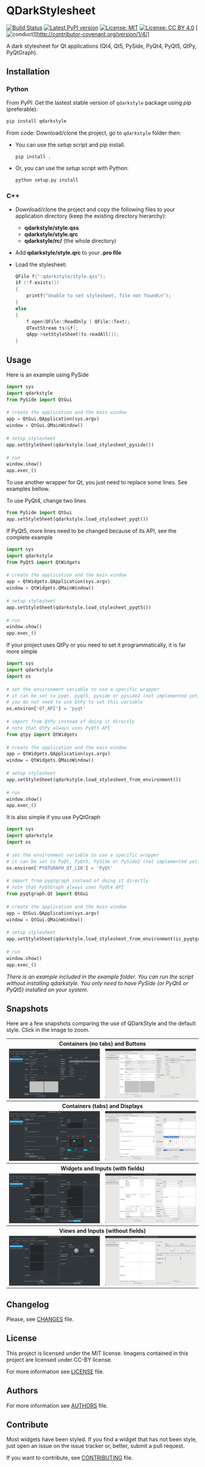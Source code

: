 # QDarkStylesheet

[![Build Status](https://travis-ci.org/ColinDuquesnoy/QDarkStyleSheet.png?branch=master)](https://travis-ci.org/ColinDuquesnoy/QDarkStyleSheet)
[![Latest PyPI version](https://img.shields.io/pypi/v/QDarkStyle.svg)](https://pypi.python.org/pypi/QDarkStyle)
[![License: MIT](https://img.shields.io/dub/l/vibe-d.svg)](https://opensource.org/licenses/MIT)
[![License: CC BY 4.0](https://img.shields.io/badge/License-CC%20BY%204.0-lightgrey.svg)](https://creativecommons.org/licenses/by/4.0/)
[![conduct](https://img.shields.io/badge/code%20of%20conduct-contributor%20covenant-green.svg?style=flat-square)][http://contributor-covenant.org/version/1/4/]


A dark stylesheet for Qt applications (Qt4, Qt5, PySide, PyQt4, PyQt5, QtPy,
PyQtGraph).

## Installation

### Python

From PyPI: Get the lastest stable version of ``qdarkstyle`` package
using *pip* (preferable):

```bash
pip install qdarkstyle
```

From code: Download/clone the project, go to ``qdarkstyle`` folder then:

- You can use the *setup* script and pip install.
    ```bash
    pip install .
    ```

- Or, you can use the *setup* script with Python:
    ```bash
    python setup.py install
    ```

### C++

- Download/clone the project and copy the following files to your application
  directory (keep the existing directory hierarchy):

  - **qdarkstyle/style.qss**
  - **qdarkstyle/style.qrc**
  - **qdarkstyle/rc/** (the whole directory)

- Add **qdarkstyle/style.qrc** to your **.pro file**

- Load the stylesheet:

  ```cpp
  QFile f(":qdarkstyle/style.qss");
  if (!f.exists())
  {
      printf("Unable to set stylesheet, file not found\n");
  }
  else
  {
      f.open(QFile::ReadOnly | QFile::Text);
      QTextStream ts(&f);
      qApp->setStyleSheet(ts.readAll());
  }
  ```

## Usage

Here is an example using PySide

```Python
import sys
import qdarkstyle
from PySide import QtGui

# create the application and the main window
app = QtGui.QApplication(sys.argv)
window = QtGui.QMainWindow()

# setup stylesheet
app.setStyleSheet(qdarkstyle.load_stylesheet_pyside())

# run
window.show()
app.exec_()
```

To use another wrapper for Qt, you just need to replace some lines.
See examples bellow.

To use PyQt4, change two lines

```Python
from PySide import QtGui
app.setStyleSheet(qdarkstyle.load_stylesheet_pyqt())
```

If PyQt5, more lines need to be changed because of its API,
see the complete example

```Python
import sys
import qdarkstyle
from PyQt5 import QtWidgets

# create the application and the main window
app = QtWidgets.QApplication(sys.argv)
window = QtWidgets.QMainWindow()

# setup stylesheet
app.setStyleSheet(qdarkstyle.load_stylesheet_pyqt5())

# run
window.show()
app.exec_()
```

If your project uses QtPy or you need to set it programmatically,
it is far more simple

```Python
import sys
import qdarkstyle
import os

# set the environment variable to use a specific wrapper
# it can be set to pyqt, pyqt5, pyside or pyside2 (not implemented yet)
# you do not need to use QtPy to set this variable
os.environ['QT_API'] = 'pyqt'

# import from QtPy instead of doing it directly
# note that QtPy always uses PyQt5 API
from qtpy import QtWidgets

# create the application and the main window
app = QtWidgets.QApplication(sys.argv)
window = QtWidgets.QMainWindow()

# setup stylesheet
app.setStyleSheet(qdarkstyle.load_stylesheet_from_environment())

# run
window.show()
app.exec_()
```

It is also simple if you use PyQtGraph

```Python
import sys
import qdarkstyle
import os

# set the environment variable to use a specific wrapper
# it can be set to PyQt, PyQt5, PySide or PySide2 (not implemented yet)
os.environ['PYQTGRAPH_QT_LIB'] = 'PyQt'

# import from pyqtgraph instead of doing it directly
# note that PyQtGraph always uses PyQt4 API
from pyqtgraph.Qt import QtGui

# create the application and the main window
app = QtGui.QApplication(sys.argv)
window = QtGui.QMainWindow()

# setup stylesheet
app.setStyleSheet(qdarkstyle.load_stylesheet_from_environment(is_pyqtgraph=True))

# run
window.show()
app.exec_()
```

_There is an example included in the *example* folder.
You can run the script without installing qdarkstyle. You only need to have
PySide (or PyQt4 or PyQt5) installed on your system._

## Snapshots

Here are a few snapshots comparing the use of QDarkStyle and the default style.
Click in the image to zoom.

<table style="width:100%">
  <tr>
    <th colspan=2>Containers (no tabs) and Buttons</th>
  </tr>
  <tr>
    <td><img src="./screenshots/qdarkstyle_containers_buttons.png"/></td>
    <td><img src="./screenshots/no_dark_containers_buttons.png"/></td>
  </tr>
  <tr>
    <th colspan=2>Containers (tabs) and Displays</th>
  </tr>
  <tr>
    <td><img src="./screenshots/qdarkstyle_containers_tabs_displays.png"/></td>
    <td><img src="./screenshots/no_dark_containers_tabs_displays.png"/></td>
  </tr>
  <tr>
    <th colspan=2>Widgets and Inputs (with fields)</th>
  </tr>
  <tr>
    <td><img src="./screenshots/qdarkstyle_widgets_inputs_fields.png"/></td>
    <td><img src="./screenshots/no_dark_widgets_inputs_fields.png"/></td>
  </tr>
  <tr>
    <th colspan=2>Views and Inputs (without fields)</th>
  </tr>
  <tr>
    <td><img src="./screenshots/qdarkstyle_views_inputs_no_fields.png"/></td>
    <td><img src="./screenshots/no_dark_views_inputs_no_fields.png"/></td>
  </tr>
</table>

## Changelog

Please, see [CHANGES](CHANGES.md) file.

## License

This project is licensed under the MIT license.
Imagens contained in this project are licensed under CC-BY license.

For more information see [LICENSE](LICENSE.md) file.

## Authors

For more information see [AUTHORS](AUTHORS.md) file.

## Contribute

Most widgets have been styled. If you find a widget that has not been
style, just open an issue on the issue tracker or, better, submit a pull
request.

If you want to contribute, see [CONTRIBUTING](CONTRIBUTING.md) file.
